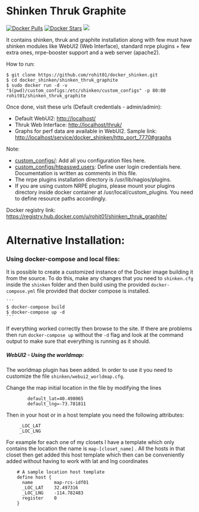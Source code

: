 Shinken Thruk Graphite
======================

[![Docker Pulls](https://img.shields.io/docker/pulls/rohit01/shinken_thruk_graphite.svg)](https://hub.docker.com/r/rohit01/shinken_thruk_graphite/) [![Docker Stars](https://img.shields.io/docker/stars/rohit01/shinken_thruk_graphite.svg)](https://hub.docker.com/r/rohit01/shinken_thruk_graphite/) [![](https://badge.imagelayers.io/rohit01/shinken_thruk_graphite:latest.svg)](https://imagelayers.io/?images=rohit01/shinken_thruk_graphite:latest)

It contains shinken, thruk and graphite installation along with few must have shinken modules like WebUI2 (Web Interface), standard nrpe plugins + few extra ones, nrpe-booster support and a web server (apache2).

How to run:

    $ git clone https://github.com/rohit01/docker_shinken.git
    $ cd docker_shinken/shinken_thruk_graphite
    $ sudo docker run -d -v "$(pwd)/custom_configs:/etc/shinken/custom_configs" -p 80:80 rohit01/shinken_thruk_graphite

Once done, visit these urls (Default credentials - admin/admin):

* Default WebUI2: <http://localhost/>
* Thruk Web Interface: <http://localhost/thruk/>
* Graphs for perf data are available in WebUI2. Sample link: <http://localhost/service/docker_shinken/http_port_7770#graphs>

Note:

* [custom_configs/](custom_configs/): Add all you configuration files here.
* [custom_configs/htpasswd.users](custom_configs/htpasswd.users): Define user login credentials here. Documentation is written as comments in this file.
* The nrpe plugins installation directory is /usr/lib/nagios/plugins.
* If you are using custom NRPE plugins, please mount your plugins directory inside docker container at /usr/local/custom_plugins. You need to define resource paths accordingly.

Docker registry link: <https://registry.hub.docker.com/u/rohit01/shinken_thruk_graphite/>


Alternative Installation:
========================

### Using docker-compose and local files:

It is possible to create a customized instance of the Docker image building it from the source.
To do this, make any changes that you need to `shinken.cfg` inside the `shinken` folder and then build using the provided `docker-compose.yml` file provided that docker compose is installed.

    ```
    $ docker-compose build
    $ docker-compose up -d
    ```

If everything worked correctly then browse to the site. If there are problems then run `docker-compose up` without the `-d` flag and look at the command output to make sure that everything is running as it should.


##### WebUI2 - Using the worldmap:

The worldmap plugin has been added. In order to use it you need to customize the file `shinken/webui2_worldmap.cfg`.

Change the map initial location in the file by modifying the lines

			default_lat=40.498065
			default_lng=-73.781811

Then in your host or in a host template you need the following attributes:

		 _LOC_LAT
		 _LOC_LNG

For example for each one of my closets I have a template which only contains the location
the name is `map-[closet_name]` . All the hosts in that closet then get added this host template
which then can be conveniently added without having to work with lat and lng coordinates

		# A sample location host template
		define host {
		  name        map-rcs-idf01
		  _LOC_LAT    32.497316
		  _LOC_LNG    -114.782483
		  register    0
		}
